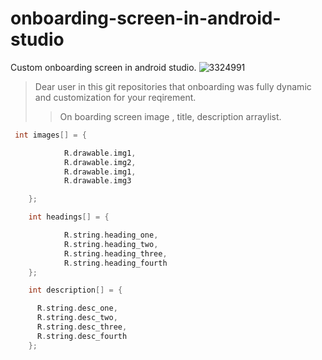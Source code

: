 # onboarding-screen-in-android-studio
Custom onboarding screen in android studio.
![3324991](https://user-images.githubusercontent.com/84270801/184949453-4d11820b-0135-4575-8a1f-0bad8d49890e.jpg)

> Dear user in this git repositories that onboarding was fully dynamic and customization for your reqirement.
>>On boarding screen image , title, description arraylist.
```gradle
 int images[] = {

            R.drawable.img1,
            R.drawable.img2,
            R.drawable.img1,
            R.drawable.img3

    };

    int headings[] = {

            R.string.heading_one,
            R.string.heading_two,
            R.string.heading_three,
            R.string.heading_fourth
    };

    int description[] = {

      R.string.desc_one,
      R.string.desc_two,
      R.string.desc_three,
      R.string.desc_fourth
    };
```

